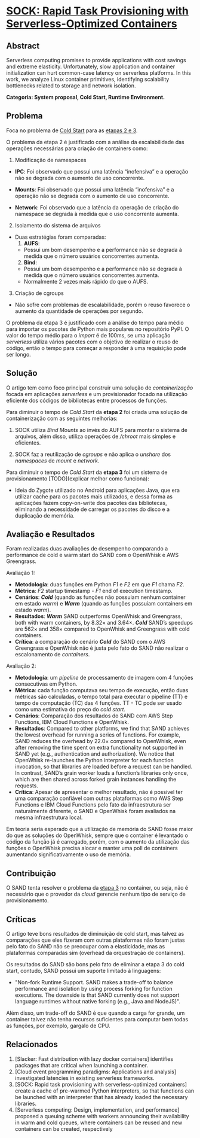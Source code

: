 # **[SOCK: Rapid Task Provisioning with Serverless-Optimized Containers](https://www.usenix.org/system/files/conference/atc18/atc18-oakes.pdf)**

## Abstract

Serverless computing promises to provide applications with cost savings and extreme elasticity. Unfortunately, slow application and container initialization can hurt common-case latency on serverless platforms. In this work, we analyze Linux container primitives, identifying scalability bottlenecks related to storage and network isolation.

**Categoria: System proposal, Cold Start, Runtime Environment.**

## Problema
Foca no problema de [Cold Start](../../README.md) para as [etapas 2 e 3](../../README.md).

O problema da etapa 2 é justificado com a análise da escalabilidade das operações necessárias para criação de containers como:
1. Modificação de namespaces
  - **IPC**: Foi observado que possui uma latência “inofensiva” e a operação não se degrada com o aumento de uso concorrente.

  - **Mounts**: Foi observado que possui uma latência “inofensiva” e a operação não se degrada com o aumento de uso concorrente.

  - **Network**: Foi observado que a latência da operação de criação do namespace se degrada à medida que o uso concorrente aumenta.

2. Isolamento do sistema de arquivos
  - Duas estratégias foram comparadas:
    1. **AUFS**:
      - Possui um bom desempenho e a performance não se degrada à medida que o número usuários concorrentes aumenta.
    2. **Bind**:
      - Possui um bom desempenho e a performance não se degrada à medida que o número usuários concorrentes aumenta.
      - Normalmente 2 vezes mais rápido do que o AUFS.

3. Criação de cgroups
  - Não sofre com problemas de escalabilidade, porém o reuso favorece o aumento da quantidade de operações por segundo.

O problema da etapa 3 é justificado com a análise do tempo para médio para importar os pacotes de Python mais populares no repositório PyPI. O valor do tempo médio para o *import* é de 100ms, se uma aplicação *serverless* utiliza vários pacotes com o objetivo de realizar o reuso de código, então o tempo para começar a responder à uma requisição pode ser longo.


## Solução
O artigo tem como foco principal construir uma solução de *containerização* focada em aplicações *serverless* e um provisionador focado na utilização eficiente dos códigos de bibliotecas entre processos de funções.

Para diminuir o tempo de *Cold Start* da **etapa 2** foi criada uma solução de containerização com as seguintes melhorias:
  1. SOCK utiliza *Bind Mounts* ao invés do AUFS para montar o sistema de arquivos, além disso, utiliza operações de */chroot* mais simples e eficientes.

  2. SOCK faz a reutilização de *cgroups* e não aplica o *unshare* dos *namespaces* de *mount* e *network*.

Para diminuir o tempo de *Cold Start* da **etapa 3** foi um sistema de provisionamento [TODO](explicar melhor como funciona):
  - Ideia do Zygote utilizado no Android para aplicações Java, que era utilizar cache para os pacotes mais utilizados, e dessa forma as aplicações fazem copy-on-write dos pacotes das bibliotecas, eliminando a necessidade de carregar os pacotes do disco e a duplicação de memória.


## Avaliação e Resultados
Foram realizadas duas avaliações de desempenho comparando a performance de cold e warm start do SAND com o OpenWhisk e AWS Greengrass.

Avaliação 1:
- **Metodologia**: duas funções em Python *F1* e *F2* em que *F1* chama *F2*.
- **Métrica**: *F2* startup timestamp - *F1* end of execution timestamp.
- **Cenários**: ***Cold*** (quando as funções não possuiam nenhum container em estado *warm*) e ***Warm*** (quando as funções possuiam containers em estado *warm*).
- **Resultados**: ***Warm*** SAND outperforms OpenWhisk and Greengrass, both with warm containers, by 8.32× and 3.64×. ***Cold*** SAND’s speedups are 562× and 358× compared to OpenWhisk and Greengrass with cold containers.
- **Crítica**: a comparação do cenário ***Cold*** do SAND com o AWS Greengrass e OpenWhisk não é justa pelo fato do SAND não realizar o escalonamento de *containers*.

Avaliação 2:
- **Metodologia**: um *pipeline* de processamento de imagem com 4 funções consecutivas em Python.
- **Métrica**: cada função computava seu tempo de execução, então duas métricas são calculadas, o tempo total para executar o pipeline (TT) e tempo de computação (TC) das 4 funções. TT - TC pode ser usado como uma estimativa do preço do *cold start*.
- **Cenários**: Comparação dos resultados do SAND com AWS Step Functions, IBM Cloud Functions e OpenWhisk.
- **Resultados**: Compared to other platforms, we find that SAND achieves the lowest overhead for running a series of functions. For example, SAND reduces the overhead by 22.0× compared to OpenWhisk, even after removing the time spent on extra functionality not supported in SAND yet (e.g., authentication and authorization). We notice that OpenWhisk re-launches the Python interpreter for each function invocation, so that libraries are loaded before a request can be handled. In contrast, SAND’s grain worker loads a function’s libraries only once, which are then shared across forked grain instances handling the requests.
- **Crítica**: Apesar de apresentar o melhor resultado, não é possível ter uma comparação confiável com outras plataformas como AWS Step Functions e IBM Cloud Functions pelo fato da infraestrutura ser naturalmente diferente, o SAND e OpenWhisk foram avaliados na mesma infraestrutura local.

Em teoria seria esperado que a utilização de memória do SAND fosse maior do que as soluções do OpenWhisk, sempre que o container é levantado o código da função já é carregado, porém, com o aumento da utilização das funções o OpenWhisk precisa alocar e manter uma poll de containers aumentando significativamente o uso de memória.

## Contribuição
O SAND tenta resolver o problema da [etapa 3](../../README.md) no container, ou seja, não é necessário que o provedor da *cloud* gerencie nenhum tipo de serviço de provisionamento.

## Críticas
O artigo teve bons resultados de diminuição de cold start, mas talvez as comparações que eles fizeram com outras plataformas não foram justas pelo fato do SAND não se preocupar com a elasticidade, mas as plataformas comparadas sim (overhead da orquestração de containers).

Os resultados do SAND são bons pelo fato de eliminar a etapa 3 do cold start, contudo, SAND possui um suporte limitado à linguagens:

- "Non-fork Runtime Support. SAND makes a trade-off to balance performance and isolation by using process forking for function executions. The downside is that SAND currently does not support language runtimes without native forking (e.g., Java and NodeJS)".

Além disso, um trade-off do SAND é que quando a carga for grande, um container talvez não tenha recursos suficientes para computar bem todas as funções, por exemplo, gargalo de CPU.

## Relacionados
1. [Slacker: Fast distribution with lazy docker containers] identifies packages that are critical when launching a container.
2. [Cloud event programming paradigms: Applications and analysis] investigated latencies in existing serverless frameworks.
3. [SOCK: Rapid task provisioning with serverless-optimized containers] create a cache of pre-warmed Python interpreters, so that functions can be launched with an interpreter that has already loaded the necessary libraries.
4. [Serverless computing: Design, implementation, and performance] proposed a queuing scheme with workers announcing their availability in warm and cold queues, where containers can be reused and new containers can be created, respectively
